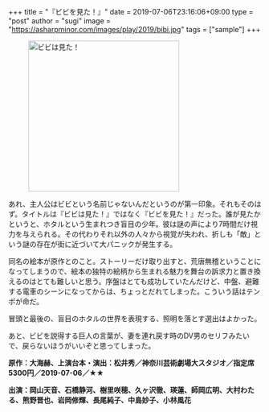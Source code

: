 +++
title = "『ビビを見た！』"
date = 2019-07-06T23:16:06+09:00
type = "post"
author = "sugi"
image = "https://asharpminor.com/images/play/2019/bibi.jpg"
tags = ["sample"]
+++
<figure class="alignleft"><img src="/images/play/2019/bibi.jpg" alt="ビビは見た！" style="width: 300px !important;"></figure>

あれ、主人公はビビという名前じゃないんだというのが第一印象。それもそのはず。タイトルは『ビビは見た！』ではなく『ビビを見た！』だった。誰が見たかというと、ホタルという生まれつき盲目の少年。彼は謎の声により7時間だけ視力を与えられる。その代わりそれ以外の人々から視覚が失われ、折しも「敵」という謎の存在が街に近づいて大パニックが発生する。

同名の絵本が原作とのこと。ストーリーだけ取り出すと、荒唐無稽ということになってしまうので、絵本の独特の絵柄から生まれる魅力を舞台の訴求力と置き換えるのはとても難しいと思う。序盤はとても成功していたんだけど、中盤、避難する電車のシーンになってからは、ちょっとだれてしまった。こういう話はテンポが命だ。

冒頭と最後の、盲目のホタルの世界を表現する、照明を落とす選出はよかった。

あと、ビビを説得する巨人の言葉が、妻を連れ戻す時のDV男のセリフみたいで、戻らないほうがいいぞと思ってしまった。

**原作：大海赫、上演台本・演出：松井秀／神奈川芸術劇場大スタジオ／指定席5300円／2019-07-06／★★**

**出演：岡山天音、石橋静河、樹里咲穂、久ヶ沢徹、瑛蓮、師岡広明、大村わたる、熊野晋也、岩岡修輝、長尾純子、中島妙子、小林風花**

